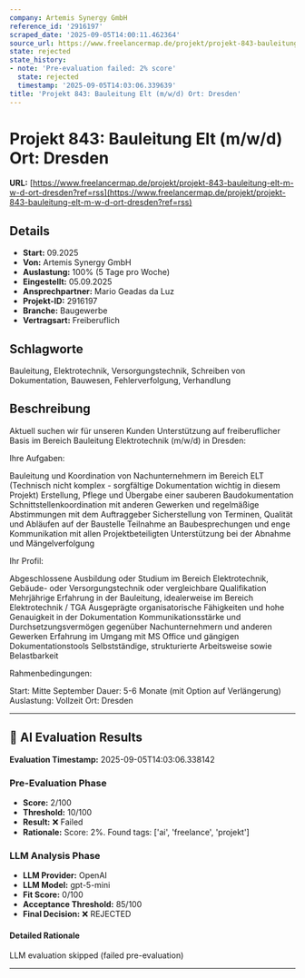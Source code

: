 ```yaml
---
company: Artemis Synergy GmbH
reference_id: '2916197'
scraped_date: '2025-09-05T14:00:11.462364'
source_url: https://www.freelancermap.de/projekt/projekt-843-bauleitung-elt-m-w-d-ort-dresden?ref=rss
state: rejected
state_history:
- note: 'Pre-evaluation failed: 2% score'
  state: rejected
  timestamp: '2025-09-05T14:03:06.339639'
title: 'Projekt 843: Bauleitung Elt (m/w/d) Ort: Dresden'
---
```



# Projekt 843: Bauleitung Elt (m/w/d) Ort: Dresden
**URL:** [https://www.freelancermap.de/projekt/projekt-843-bauleitung-elt-m-w-d-ort-dresden?ref=rss](https://www.freelancermap.de/projekt/projekt-843-bauleitung-elt-m-w-d-ort-dresden?ref=rss)
## Details
- **Start:** 09.2025
- **Von:** Artemis Synergy GmbH
- **Auslastung:** 100% (5 Tage pro Woche)
- **Eingestellt:** 05.09.2025
- **Ansprechpartner:** Mario Geadas da Luz
- **Projekt-ID:** 2916197
- **Branche:** Baugewerbe
- **Vertragsart:** Freiberuflich

## Schlagworte
Bauleitung, Elektrotechnik, Versorgungstechnik, Schreiben von Dokumentation, Bauwesen, Fehlerverfolgung, Verhandlung

## Beschreibung
Aktuell suchen wir für unseren Kunden Unterstützung auf freiberuflicher Basis im Bereich Bauleitung Elektrotechnik (m/w/d) in Dresden:

Ihre Aufgaben:

Bauleitung und Koordination von Nachunternehmern im Bereich ELT (Technisch nicht komplex - sorgfältige Dokumentation wichtig in diesem Projekt)
Erstellung, Pflege und Übergabe einer sauberen Baudokumentation
Schnittstellenkoordination mit anderen Gewerken und regelmäßige Abstimmungen mit dem Auftraggeber
Sicherstellung von Terminen, Qualität und Abläufen auf der Baustelle
Teilnahme an Baubesprechungen und enge Kommunikation mit allen Projektbeteiligten
Unterstützung bei der Abnahme und Mängelverfolgung

Ihr Profil:

Abgeschlossene Ausbildung oder Studium im Bereich Elektrotechnik, Gebäude- oder Versorgungstechnik oder vergleichbare Qualifikation
Mehrjährige Erfahrung in der Bauleitung, idealerweise im Bereich Elektrotechnik / TGA
Ausgeprägte organisatorische Fähigkeiten und hohe Genauigkeit in der Dokumentation
Kommunikationsstärke und Durchsetzungsvermögen gegenüber Nachunternehmern und anderen Gewerken
Erfahrung im Umgang mit MS Office und gängigen Dokumentationstools
Selbstständige, strukturierte Arbeitsweise sowie Belastbarkeit

Rahmenbedingungen:

Start: Mitte September
Dauer: 5-6 Monate (mit Option auf Verlängerung)
Auslastung: Vollzeit
Ort: Dresden

---

## 🤖 AI Evaluation Results

**Evaluation Timestamp:** 2025-09-05T14:03:06.338142

### Pre-Evaluation Phase
- **Score:** 2/100
- **Threshold:** 10/100
- **Result:** ❌ Failed
- **Rationale:** Score: 2%. Found tags: ['ai', 'freelance', 'projekt']

### LLM Analysis Phase
- **LLM Provider:** OpenAI
- **LLM Model:** gpt-5-mini
- **Fit Score:** 0/100
- **Acceptance Threshold:** 85/100
- **Final Decision:** ❌ REJECTED

#### Detailed Rationale
LLM evaluation skipped (failed pre-evaluation)

---
